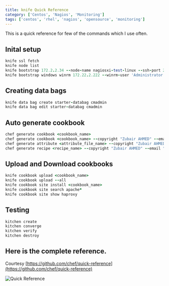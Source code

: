 ```yaml
---
title: knife Quick Reference
category: ['Centos', 'Nagios', 'Monitoring']
tags: ['centos', 'rhel', 'nagios', 'opensource', 'monitoring']
---
```


This is a quick reference for few of the commands which I use often.

## Inital setup

~~~ ruby
knife ssl fetch
knife node list
knife bootstrap 172.2.2.34 --node-name nagiosxi-test-linux --ssh-port 22 --ssh-user root --ssh-password nagiosxi@123 --sudo
knife bootstrap windows winrm 172.22.2.222 --winrm-user 'Administrator' --winrm-password 'Nagios2234' --node-name nagiosxi_test_windows_client --winrm-ssl-verify-mode verify_none -V -y --run-list 'recipe[chef-client]'
~~~

## Creating data bags

~~~ ruby
knife data bag create starter-databag cmadmin
knife data bag edit starter-databag cmadmin
~~~

## Auto generate cookbook

~~~ ruby
chef generate cookbook <cookbook_name>
chef generate cookbook <cookbook_name> --copyright "Zubair AHMED" --email "zubayr.a@gmail.com" --license "mit"
chef generate attribute <attribute_file_name> --copyright "Zubair AHMED" --email "zubayr.a@gmail.com" --license "mit"
chef generate recipe <recipe_name> --copyright "Zubair AHMED" --email "zubayr.a@gmail.com" --license "mit"
~~~

## Upload and Download cookbooks

~~~ ruby
knife cookbook upload <cookbook_name>
knife cookbook upload --all
knife cookbook site install <cookbook_name>
knife cookbook site search apache*
knife cookbook site show haproxy
~~~

## Testing

~~~ ruby
kitchen create
kitchen converge
kitchen verify
kitchen destroy
~~~



## Here is the complete reference.

Courtesy [https://github.com/chef/quick-reference](https://github.com/chef/quick-reference)

![Quick Reference](https://raw.githubusercontent.com/chef/quick-reference/master/qr_knife_web.png)
